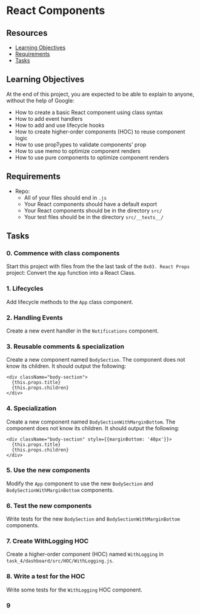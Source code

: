 # React Components

## Resources
- [Learning Objectives](#learning-objectives)
- [Requirements](#requirements)
- [Tasks](#tasks)

## Learning Objectives
At the end of this project, you are expected to be able to explain to anyone, without the help of Google:

- How to create a basic React component using class syntax
- How to add event handlers
- How to add and use lifecycle hooks
- How to create higher-order components (HOC) to reuse component logic
- How to use propTypes to validate components' prop
- How to use memo to optimize component renders
- How to use pure components to optimize component renders

## Requirements
- Repo:
  - All of your files should end in `.js`
  - Your React components should have a default export
  - Your React components should be in the directory `src/`
  - Your test files should be in the directory `src/__tests__/`

## Tasks

### 0. Commence with class components
Start this project with files from the the last task of the `0x03. React Props` project: Convert the `App` function into a React Class.

### 1. Lifecycles
Add lifecycle methods to the `App` class component.

### 2. Handling Events
Create a new event handler in the `Notifications` component.

### 3. Reusable comments & specialization
Create a new component named `BodySection`. The component does not know its children. It should output the following:
```
<div className="body-section">
  {this.props.title}
  {this.props.children}
</div>
```

### 4. Specialization
Create a new component named `BodySectionWithMarginBottom`. The component does not know its children. It should output the following:
```
<div className="body-section" style={{marginBottom: '40px'}}>
  {this.props.title}
  {this.props.children}
</div>
```

### 5. Use the new components
Modify the `App` component to use the new `BodySection` and `BodySectionWithMarginBottom` components.

### 6. Test the new components
Write tests for the new `BodySection` and `BodySectionWithMarginBottom` components.

### 7. Create WithLogging HOC
Create a higher-order component (HOC) named `WithLogging` in `task_4/dashboard/src/HOC/WithLogging.js`.

### 8. Write a test for the HOC
Write some tests for the `WithLogging` HOC component.

### 9
